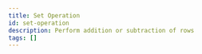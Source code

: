 ```yaml
---
title: Set Operation
id: set-operation
description: Perform addition or subtraction of rows
tags: []
---
```

